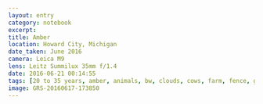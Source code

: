 ```yaml
--- 
layout: entry
category: notebook
excerpt:
title: Amber
location: Howard City, Michigan
date_taken: June 2016
camera: Leica M9
lens: Leitz Summilux 35mm f/1.4
date: 2016-06-21 00:14:55
tags: [20 to 35 years, amber, animals, bw, clouds, cows, farm, fence, girl, grass, howard city, plantation, plants, sky]
image: GRS-20160617-173850
---
```

